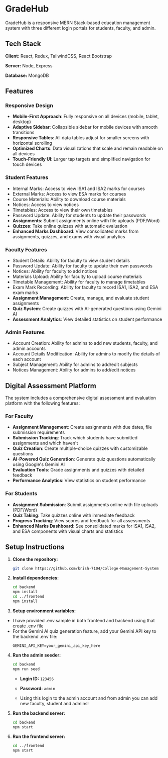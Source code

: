 # GradeHub

GradeHub is a responsive MERN Stack-based education management system with three different login portals for students, faculty, and admin.

## Tech Stack

**Client:** React, Redux, TailwindCSS, React Bootstrap

**Server:** Node, Express

**Database:** MongoDB

## Features

### Responsive Design
- **Mobile-First Approach**: Fully responsive on all devices (mobile, tablet, desktop)
- **Adaptive Sidebar**: Collapsible sidebar for mobile devices with smooth transitions
- **Responsive Tables**: All data tables adjust for smaller screens with horizontal scrolling
- **Optimized Charts**: Data visualizations that scale and remain readable on all devices
- **Touch-Friendly UI**: Larger tap targets and simplified navigation for touch devices

### Student Features

- Internal Marks: Access to view ISA1 and ISA2 marks for courses
- External Marks: Access to view ESA marks for courses
- Course Materials: Ability to download course materials
- Notices: Access to view notices
- Timetables: Access to view their own timetables
- Password Update: Ability for students to update their passwords
- **Assignments**: Submit assignments online with file uploads (PDF/Word)
- **Quizzes**: Take online quizzes with automatic evaluation
- **Enhanced Marks Dashboard**: View consolidated marks from assignments, quizzes, and exams with visual analytics

### Faculty Features

- Student Details: Ability for faculty to view student details
- Password Update: Ability for faculty to update their own passwords
- Notices: Ability for faculty to add notices
- Materials Upload: Ability for faculty to upload course materials
- Timetable Management: Ability for faculty to manage timetables
- Exam Mark Recording: Ability for faculty to record ISA1, ISA2, and ESA exam marks
- **Assignment Management**: Create, manage, and evaluate student assignments
- **Quiz System**: Create quizzes with AI-generated questions using Gemini AI
- **Assessment Analytics**: View detailed statistics on student performance

### Admin Features

- Account Creation: Ability for admins to add new students, faculty, and admin accounts
- Account Details Modification: Ability for admins to modify the details of each account
- Subject Management: Ability for admins to add/edit subjects
- Notices Management: Ability for admins to add/edit notices

## Digital Assessment Platform

The system includes a comprehensive digital assessment and evaluation platform with the following features:

### For Faculty
- **Assignment Management**: Create assignments with due dates, file submission requirements
- **Submission Tracking**: Track which students have submitted assignments and which haven't
- **Quiz Creation**: Create multiple-choice quizzes with customizable questions
- **AI-Powered Quiz Generation**: Generate quiz questions automatically using Google's Gemini AI
- **Evaluation Tools**: Grade assignments and quizzes with detailed feedback
- **Performance Analytics**: View statistics on student performance

### For Students
- **Assignment Submission**: Submit assignments online with file uploads (PDF/Word)
- **Quiz Taking**: Take quizzes online with immediate feedback
- **Progress Tracking**: View scores and feedback for all assessments
- **Enhanced Marks Dashboard**: See consolidated marks for ISA1, ISA2, and ESA components with visual charts and statistics

## Setup Instructions

1. **Clone the repository:**

   ```bash
   git clone https://github.com/krish-7104/College-Management-System
   ```

2. **Install dependencies:**

   ```bash
   cd backend
   npm install
   cd ../frontend
   npm install
   ```

3. **Setup environment variables:**

  - I have provided .env.sample in both frontend and backend using that create .env file
  - For the Gemini AI quiz generation feature, add your Gemini API key to the backend .env file:
    ```
    GEMINI_API_KEY=your_gemini_api_key_here
    ```

4. **Run the admin seeder:**

   ```bash
   cd backend
   npm run seed
   ```

   - **Login ID:** `123456`
   - **Password:** `admin`
  
   - Using this login to the admin account and from admin you can add new faculty, student and admins!

5. **Run the backend server:**

   ```bash
   cd backend
   npm start
   ```

6. **Run the frontend server:**

   ```bash
   cd ../frontend
   npm start
   ```
